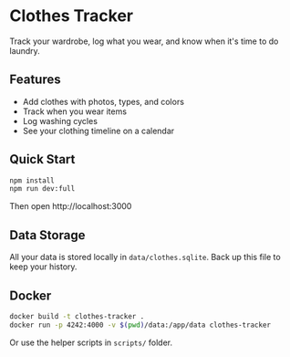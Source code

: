 Clothes Tracker
===============

Track your wardrobe, log what you wear, and know when it's time to do laundry.

Features
--------
- Add clothes with photos, types, and colors
- Track when you wear items
- Log washing cycles
- See your clothing timeline on a calendar

Quick Start
-----------
```bash
npm install
npm run dev:full
```
Then open http://localhost:3000


Data Storage
------------
All your data is stored locally in `data/clothes.sqlite`. Back up this file to keep your history.

Docker
------
```bash
docker build -t clothes-tracker .
docker run -p 4242:4000 -v $(pwd)/data:/app/data clothes-tracker
```
Or use the helper scripts in `scripts/` folder.
